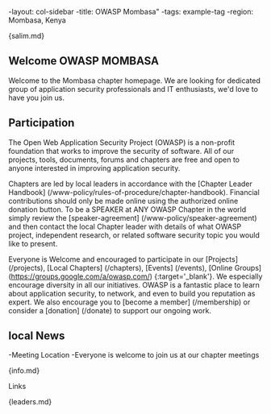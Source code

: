 

-layout: col-sidebar
-title: OWASP Mombasa" 
-tags: example-tag
-region: Mombasa, Kenya


{salim.md}


## Welcome OWASP MOMBASA
Welcome to the Mombasa chapter homepage. We are looking for dedicated group of application security professionals and IT enthusiasts, we'd love to have you join us. 

## Participation
The Open Web Application Security Project (OWASP) is a non-profit foundation that works to improve the security of software. All of our projects, tools, documents, forums and chapters are free and open to anyone interested in improving application security. 

Chapters are led by local leaders in accordance with the [Chapter Leader Handbook] (/www-policy/rules-of-procedure/chapter-handbook). Financial contributions should only be made online using the authorized online donation button. To be a SPEAKER at ANY OWASP Chapter in the world simply review the [speaker-agreement] (/www-policy/speaker-agreement) and then contact the local Chapter leader with details of what OWASP project, independent research, or related software security topic you would like to present. 

Everyone is Welcome and encouraged to participate in our [Projects] (/projects), [Local Chapters] (/chapters), [Events] (/events), [Online Groups] (https://groups.google.com/a/owasp.com/) {:target='_blank'}. We especially encourage diversity in all our initiatives. OWASP is a fantastic place to learn about application security, to network, and even to build you reputation as expert. We also encourage you to [become a member] (/membership) or consider a [donation] (/donate) to support our ongoing work. 

## local News
-Meeting Location 
-Everyone is welcome to join us at our chapter meetings


{info.md}

Links 

{leaders.md} 
